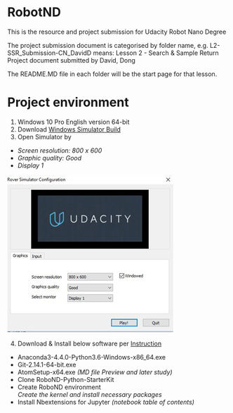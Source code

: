 # RobotND
This is the resource and project submission for Udacity Robot Nano Degree

The project submission document is categorised by folder name, e.g. L2-SSR_Submission-CN_DavidD means:
Lesson 2 - Search & Sample Return Project document submitted by David, Dong

The README.MD file in each folder will be the start page for that lesson.

# Project environment
1. Windows 10 Pro English version 64-bit
2. Download [Windows Simulator Build](https://s3-us-west-1.amazonaws.com/udacity-robotics/Rover+Unity+Sims/Windows_Roversim.zip)
3. Open Simulator by
 - *Screen resolution: 800 x 600*
 - *Graphic quality: Good*
 - *Display 1*  

 ![Simulator](Ref/winSML.JPG)  

4. Download & Install below software per [Instruction](Ref/RoboND-Python-StarterKit_configure_via_anaconda.pdf)
  - Anaconda3-4.4.0-Python3.6-Windows-x86_64.exe
  - Git-2.14.1-64-bit.exe
  - AtomSetup-x64.exe *(MD file Preview and later study)*
  - Clone RoboND-Python-StarterKit
  - Create RoboND environment   
    *Create the kernel and install necessary packages*  
  - Install Nbextensions for Jupyter *(notebook table of contents)*
